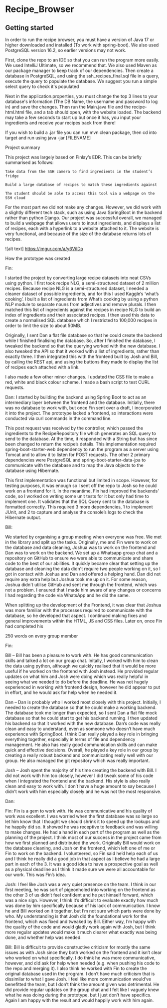 # Recipe_Browser



## Getting started
In order to run the recipe browser, you must have a version of Java 17 or higher downloaded and installed (To work with spring-boot). We also used PostgreSQL version 16.2, so earlier versions may not work.

First, clone the repo to an IDE so that you can run the program more easily. We used IntelliJ Ultimate, so we recommend that. We also used Maven as our package manager to keep track of our dependencies. Then create a database in PostgreSQL, and using the ssh_recipes_final.sql file in a query, execute the query to populate the database. We suggest you run a simple select query to check it's populated

Next in the application.properties, you must change the top 3 lines to your database's information (The DB Name, the username and password to log in) and save the changes. Then run the Main.java file and the recipe-html.html file, and a tab should open, with the website loaded. The backend may take a few seconds to start up but once it has, you input your ingredients and receive your recipes back from there!

If you wish to build a .jar file you can run mvn clean package, then cd into target and run using java -jar [FILENAME]


Project summary 

This project was largely based on Finlay’s EDR. This can be briefly summarised as follows: 

    Take data from the SSH camera to find ingredients in the student’s fridge 

    Build a large database of recipes to match these ingredients against 

    The student should be able to access this tool via a webpage on the SSH cloud 

For the most part we did not make any changes. However, we did work with a slightly different tech stack, such as using Java SpringBoot in the backend rather than python Django. Our project was successful overall, we managed to build a webpage that allows users to input ingredients, and displays a list of recipes, each with a hyperlink to a website attached to it. The website is very functional, and because of the size of the database returns lots of recipes. 

![alt text] https://imgur.com/a/y6ViIDo 

 

 

How the prototype was created 

Fin: 

I started the project by converting large recipe datasets into neat CSVs using python. I first took recipe NLG, a semi-structured dataset of 2 million recipes. Because recipe NLG is a semi-structured dataset, I needed a cleaner dataset of possible ingredients, and for this I used Kaggle’s ‘what’s cooking’. I built a list of ingredients from What’s cooking by using a python NLP module to separate nouns from adjectives and remove plurals. I then matched this list of ingredients against the recipes in recipe NLG to build an index of ingredients and their associated recipes. I then used this data to create a normalised SQL database which I restricted to 100,000 recipes in order to limit the size to about 50MB. 

Originally, I sent Dan a flat file database so that he could create the backend while I finished finalising the database. So, after I finished the database, I tweaked the backend so that the querying worked with the new database. I also tweaked the API so that it worked with a list of ingredients, rather than exactly three. I then integrated this with the frontend built by Josh and Bill, by calling the REST api, and using the buttons they made to display the list of recipes each attached with a link. 

I also made a few other minor changes. I updated the CSS file to make a red, white and black colour scheme. I made a bash script to test CURL requests.  

 

Dan: I started by building the backend using Spring Boot to act as an intermediary layer between the frontend and the database. Initially, there was no database to work with, but once Fin sent over a draft, I incorporated it into the project. The prototype lacked a frontend, so interactions were conducted via curl commands in the command line. 

 

This post request was received by the controller, which passed the ingredients to the RecipeRepository file which generates an SQL query to send to the database. At the time, it responded with a String but has since been changed to return the recipe’s details. This implementation required spring-boot-starter-web dependency to run the program as a server using Tomcat and to allow it to listen for POST requests. The other 2 primary dependencies were PostgreSQL and spring-boot-starter-data-jpa to communicate with the database and to map the Java objects to the database using Hibernate. 

 

This first implementation was functional but limited in scope. However, for testing purposes, it was enough so I sent off the repo to Josh so he could work on a frontend for it. In the meantime, Fin had improved the backends' code, so I worked on writing some unit tests for it but only had time to implement one. It validates that the SQL Query sent to the database is formatted correctly. This required 3 more dependencies, 1 to implement JUnit, and 2 to capture and analyse the console’s logs to check the Hibernate output.  

 

 

Bill:  

We started by organising a group meeting when everyone was free. We met in the library and split up the tasks. Originally, me and Fin were to work on the database and data cleaning, Joshua was to work on the frontend and Dan was to work on the backend. We set up a Whatsapp group chat and a repository on GitHub to ensure we were able to communicate and share code to the best of our abilities. It quickly became clear that setting up the database and cleaning the data didn't require two people working on it, so I got in contact with Joshua and Dan and offered a helping hand. Dan did not require any extra help but Joshua took me up on it. For some reason, Joshua didn't utilise GitHub and sent me through the frontend, which was not a problem. I ensured that I made him aware of any changes or concerns I had regarding the code via WhatsApp and he did the same. 

 

When splitting up the development of the Frontend, it was clear that Joshua was more familiar with the processes required to communicate with the database, so he developed that aspect. I continued making fixes and general improvements within the HTML, JS and CSS files. Later on, once Fin had completed his  

 

 

 

 

250 words on every group member 

Fin: 

Bill – Bill has been a pleasure to work with. He has good communication skills and talked a lot on our group chat. Initally, I worked with him to clean the data using python, although we quickly realised that it would be more useful if he worked on the frontend with Josh instead. He provided regular updates on what him and Josh were doing which was really helpful in seeing what we needed to do before the deadline. He was not hugely experienced in working with frontend design, however he did appear to put in effort, and he would ask for help when he needed it. 

Dan – Dan is probably who I worked most closely with this project. Initially, I needed to create the database so that he could make a working backend. The database took me longer than expected, so I sent Dan a flat file mock database so that he could start to get his backend running. I then updated his backend so that it worked with the new database. Dan’s code was really clean and easy to understand, even as someone who doesn’t have much experience with SpringBoot. I think Dan really played a key role in bringing everything together, especially in terms of file and dependency management. He also has really good communication skills and can make quick and effective decisions. Overall, he played a key role in our group by creating a really robust backend and communicating really well with our group. He also managed the git repository which was really important. 

Josh – Josh spent the majority of his time creating the backend with Bill. I did not work with him too closely, however I did tweak some of his code when I integrated the frontend and the backend. His style is also really clean and easy to work with. I don’t have a huge amount to say because I didn’t work with him especially closely and he was not the most responsive. 

 

Dan: 

Fin: Fin is a gem to work with. He was communicative and his quality of work was excellent. I was worried when the first database was so large so let him know that I thought we should shrink it to speed up the lookups and he happily did so. It showed he was receptive to feedback and was willing to make changes. He had a hand in each part of the program as well as the planning of the project. I think most of our success in the project came from how we first planned and distributed the work. Originally Bill would work on the database cleaning, and Josh on the frontend, which left one of me or Fin to work on the backend. I volunteered, so Fin said he’d help each of us and I think he really did a good job in that aspect as I believe he had a large part in each of the 3.  It was a good idea to have a prospective goal as well as a physical deadline as I think it made sure we were all accountable for our work. This was Fin’s idea. 

 

Josh: I feel like Josh was a very quiet presence on the team. I think in our first meeting, he was sort of pigeonholed into working on the frontend as the other 3 of us didn’t feel confident and he put himself forward, which was a nice sign. However, I think it’s difficult to evaluate exactly how much was done by him specifically because of his lack of communication. I know he and Bill worked on it together, but I’m not sure which parts were done by who. My understanding is that Josh did the foundational work for the frontend, which was fixed and tweaked by Bill.  Either way, I’m happy with the quality of the code and would gladly work again with Josh, but I think more regular updates would make it much clearer what exactly was being done, and whether help was needed.  

 

Bill: Bill is difficult to provide constructive criticism for mostly the same issues as with Josh since they both worked on the frontend and it isn’t clear who worked on what specifically. I do think he was more communicative, however, and did ask for help when needed (e.g. when pushing his code to the repo and merging it). I also think he worked with Fin to create the original database used in the program. I don’t have much criticism that is dissimilar to what I gave Josh. I feel like more communication would’ve benefitted the team, but I don’t think the amount given was detrimental. He did provide regular updates on the group chat and I felt like I vaguely knew what he was doing during the prototype, but I just don’t have specifics. Again I am happy with the result and would happily work with him again. 

 

 

 
